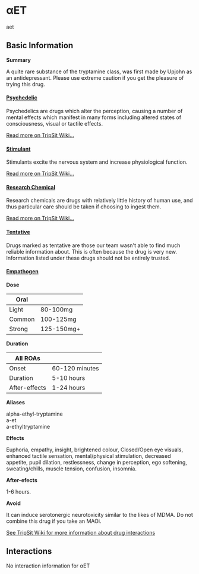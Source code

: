 # αET

aet

## Basic Information

**Summary**

A quite rare substance of the tryptamine class, was first made by Upjohn as an antidepressant. Please use extreme caution if you get the pleasure of trying this drug.

#### [Psychedelic](/category/psychedelic)

Psychedelics are drugs which alter the perception, causing a number of mental effects which manifest in many forms including altered states of consciousness, visual or tactile effects.

[Read more on TripSit Wiki...](#{category.wiki})

#### [Stimulant](/category/stimulant)

Stimulants excite the nervous system and increase physiological function.

[Read more on TripSit Wiki...](#{category.wiki})

#### [Research Chemical](/category/research-chemical)

Research chemicals are drugs with relatively little history of human use, and thus particular care should be taken if choosing to ingest them.

[Read more on TripSit Wiki...](#{category.wiki})

#### [Tentative](/category/tentative)

Drugs marked as tentative are those our team wasn't able to find much reliable information about. This is often because the drug is very new. Information listed under these drugs should not be entirely trusted.

#### [Empathogen](/category/empathogen)

**Dose**

| Oral   |            |
| ------ | ---------- |
| Light  | 80-100mg   |
| Common | 100-125mg  |
| Strong | 125-150mg+ |

**Duration**

| All ROAs      |                |
| ------------- | -------------- |
| Onset         | 60-120 minutes |
| Duration      | 5-10 hours     |
| After-effects | 1-24 hours     |

**Aliases**

alpha-ethyl-tryptamine  
a-et  
a-ethyltryptamine  

**Effects**

Euphoria, empathy, insight, brightened colour, Closed/Open eye visuals, enhanced tactile sensation, mental/physical stimulation, decreased appetite, pupil dilation, restlessness, change in perception, ego softening, sweating/chills, muscle tension, confusion, insomnia.

**After-efects**

1-6 hours.

**Avoid**

It can induce serotonergic neurotoxicity similar to the likes of MDMA. Do not combine this drug if you take an MAOi.

[See TripSit Wiki for more information about drug interactions](http://combo.tripsit.me/)

## Interactions

No interaction information for αET